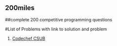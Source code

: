 ## 200miles

##complete 200 competitive programming questions

#List of Problems with link to solution and problem

1. [Codechef CSUB](https://www.codechef.com/status/CSUB,sombls)